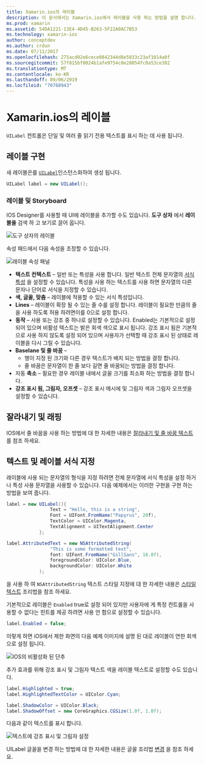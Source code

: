 ```yaml
---
title: Xamarin.ios의 레이블
description: 이 문서에서는 Xamarin.ios에서 레이블을 사용 하는 방법을 설명 합니다. IOS Designer를 사용 하 여 프로그래밍 방식으로 레이블을 만드는 방법을 설명 합니다.
ms.prod: xamarin
ms.assetid: 54DA1221-13E4-4D45-B263-5F22A0AC7B53
ms.technology: xamarin-ios
author: conceptdev
ms.author: crdun
ms.date: 07/11/2017
ms.openlocfilehash: 275acd02e6cece0842344d8e5833c23af1014a0f
ms.sourcegitcommit: 57f815bf0024b1afe9754c0e28054fc0a53ce302
ms.translationtype: MT
ms.contentlocale: ko-KR
ms.lasthandoff: 09/06/2019
ms.locfileid: "70768943"
---
```

# <a name="labels-in-xamarinios"></a>Xamarin.ios의 레이블

`UILabel` 컨트롤은 단일 및 여러 줄 읽기 전용 텍스트를 표시 하는 데 사용 됩니다.

## <a name="implementing-a-label"></a>레이블 구현

새 레이블은를 [`UILabel`](xref:UIKit.UILabel)인스턴스화하여 생성 됩니다.

```csharp
UILabel label = new UILabel();
```

### <a name="labels-and-storyboards"></a>레이블 및 Storyboard

IOS Designer를 사용할 때 UI에 레이블을 추가할 수도 있습니다. **도구 상자** 에서 **레이블을** 검색 하 고 보기로 끌어 옵니다.

![도구 상자의 레이블](labels-images/image3.png)

속성 패드에서 다음 속성을 조정할 수 있습니다.

![레이블 속성 패널](labels-images/image2.png)

- **텍스트 컨텍스트** – 일반 또는 특성을 사용 합니다. 일반 텍스트 전체 문자열의 [서식 특성](#Formatting_Text_and_Label) 을 설정할 수 있습니다. 특성을 사용 하는 텍스트를 사용 하면 문자열의 다른 문자나 단어로 서식을 지정할 수 있습니다.
- **색, 글꼴, 맞춤** – 레이블에 적용할 수 있는 서식 특성입니다.
- **Lines** – 레이블이 확장 될 수 있는 줄 수를 설정 합니다. 레이블이 필요한 만큼의 줄을 사용 하도록 허용 하려면이를 0으로 설정 합니다.
- **동작** – 사용 또는 강조 중 하나로 설정할 수 있습니다. Enabled는 기본적으로 설정 되어 있으며 비활성 텍스트는 밝은 회색 색으로 표시 됩니다. 강조 표시 됨은 기본적으로 사용 하지 않도록 설정 되어 있으며 사용자가 선택할 때 강조 표시 된 상태로 레이블을 다시 그릴 수 있습니다.
- **Baselane 및 줄 바꿈** –
  - 행이 지정 된 크기와 다른 경우 텍스트가 배치 되는 방법을 결정 합니다.
  - 줄 바꿈은 문자열이 한 줄 보다 길면 줄 바꿈되는 방법을 결정 합니다.
- 자동 **축소** – 필요한 경우 레이블 내에서 글꼴 크기를 최소화 하는 방법을 결정 합니다.
- **강조 표시 됨, 그림자, 오프셋** – 강조 표시 메시에 및 그림자 색과 그림자 오프셋을 설정할 수 있습니다.

## <a name="truncating-and-wrapping"></a>잘라내기 및 래핑

IOS에서 줄 바꿈을 사용 하는 방법에 대 한 자세한 내용은 [잘라내기 및 줄 바꿈 텍스트](https://github.com/xamarin/recipes/tree/master/Recipes/ios/standard_controls/labels/uilabel-truncate-wrap-text) 를 참조 하세요.

<a name="Formatting_Text_and_Label"/>

## <a name="formatting-text-and-label"></a>텍스트 및 레이블 서식 지정

레이블에 사용 되는 문자열의 형식을 지정 하려면 전체 문자열에 서식 특성을 설정 하거나 특성 사용 문자열을 사용할 수 있습니다. 다음 예제에서는 이러한 구현을 구현 하는 방법을 보여 줍니다.

```csharp
label = new UILabel(){
                Text = "Hello, this is a string",
                Font = UIFont.FromName("Papyrus", 20f),
                TextColor = UIColor.Magenta,
                TextAlignment = UITextAlignment.Center
            };
```

```csharp
label.AttributedText = new NSAttributedString(
                "This is some formatted text",
                font: UIFont.FromName("GillSans", 16.0f),
                foregroundColor: UIColor.Blue,
                backgroundColor: UIColor.White
            );
```

을 사용 하 여 `NSAttributedString` 텍스트 스타일 지정에 대 한 자세한 내용은 [스타일 텍스트](https://github.com/xamarin/recipes/tree/master/Recipes/ios/standard_controls/text_field/style_text) 조리법을 참조 하세요.

기본적으로 레이블은 `Enabled` true로 설정 되어 있지만 사용자에 게 특정 컨트롤을 사용할 수 없다는 힌트를 제공 하려면 사용 안 함으로 설정할 수 있습니다.

```csharp
label.Enabled = false;
```

이렇게 하면 iOS에서 제한 화면의 다음 예제 이미지에 설명 된 대로 레이블이 연한 회색으로 설정 됩니다.

![IOS의 비활성화 된 단추](labels-images/image1.png)

추가 효과를 위해 강조 표시 및 그림자 텍스트 색을 레이블 텍스트로 설정할 수도 있습니다.

```csharp
label.Highlighted = true;
label.HighlightedTextColor = UIColor.Cyan;

label.ShadowColor = UIColor.Black;
label.ShadowOffset = new CoreGraphics.CGSize(1.0f, 1.0f);
```

다음과 같이 텍스트를 표시 합니다.

![텍스트에 강조 표시 및 그림자 설정](labels-images/image4.png)

UILabel 글꼴을 변경 하는 방법에 대 한 자세한 내용은 글꼴 조리법 [변경](https://github.com/xamarin/recipes/tree/master/Recipes/ios/standard_controls/labels/change_the_font) 을 참조 하세요.
